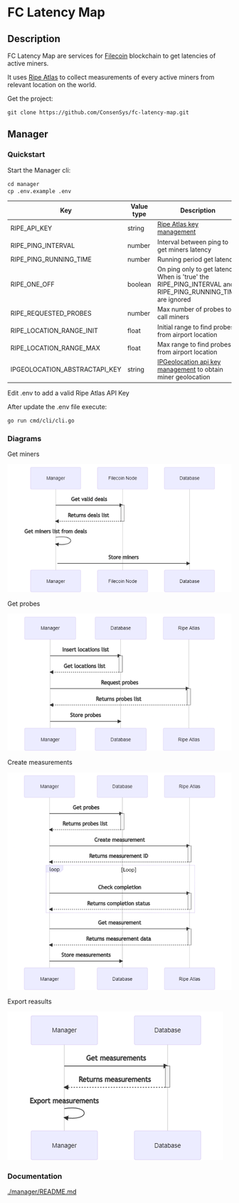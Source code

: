 # FC Latency Map

## Description

FC Latency Map are services for [Filecoin](https://filecoin.io/) blockchain to get latencies of active miners.

It uses [Ripe Atlas](https://atlas.ripe.net/) to collect measurements of every active miners from relevant location on the world.

Get the project:

```shell
git clone https://github.com/ConsenSys/fc-latency-map.git
```

## Manager

### Quickstart

Start the Manager cli:

```shell
cd manager
cp .env.example .env
```

| Key | Value type | Description |
| --- | --- | --- |
| RIPE_API_KEY| string | [Ripe Atlas key management](https://atlas.ripe.net/keys/)       |
| RIPE_PING_INTERVAL| number  | Interval between ping to get miners latency |
| RIPE_PING_RUNNING_TIME| number | Running period get latency|
| RIPE_ONE_OFF | boolean | On ping only to get latency. When is 'true' the RIPE_PING_INTERVAL and RIPE_PING_RUNNING_TIME are ignored|
| RIPE_REQUESTED_PROBES | number | Max number of probes to call miners |
| RIPE_LOCATION_RANGE_INIT | float | Initial range to find probes from airport location |
| RIPE_LOCATION_RANGE_MAX | float | Max range to find probes from airport location |
| IPGEOLOCATION_ABSTRACTAPI_KEY | string | [IPGeolocation api key management](https://app.abstractapi.com/api/ip-geolocation/tester) to obtain miner geolocation |


Edit .env to add a valid Ripe Atlas API Key

After update the .env file execute:

```shell
go run cmd/cli/cli.go
```

### Diagrams

Get miners

![get-miners](/docs/diagrams/get-miners.png)

Get probes

![get-probes](/docs/diagrams/get-probes.png)

Create measurements

![get-measurements](/docs/diagrams/get-measurements.png)

Export reasults

![export-measurements](/docs/diagrams/export-measurements.png)

### Documentation

[./manager/README.md](./manager/README.md)




